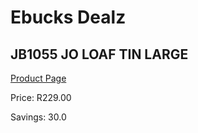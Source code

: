 
# Ebucks Dealz
## JB1055 JO LOAF TIN LARGE
[Product Page](https://www.ebucks.com/web/shop/productSelected.do?prodId=570824885&catId=1158500560)

Price: R229.00

Savings: 30.0


	